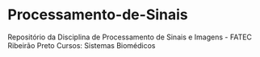 # Processamento-de-Sinais
Repositório da Disciplina de Processamento de Sinais e Imagens - FATEC Ribeirão Preto
Cursos: Sistemas Biomédicos
